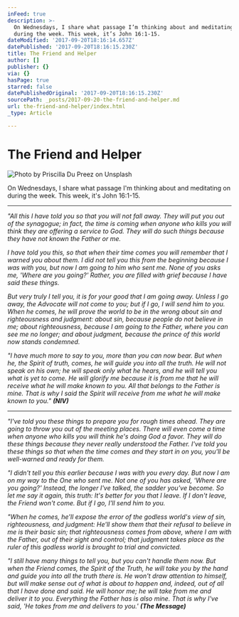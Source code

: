 ```yaml
---
inFeed: true
description: >-
  On Wednesdays, I share what passage I’m thinking about and meditating on
  during the week. This week, it’s John 16:1-15. 
dateModified: '2017-09-20T18:16:14.657Z'
datePublished: '2017-09-20T18:16:15.230Z'
title: The Friend and Helper
author: []
publisher: {}
via: {}
hasPage: true
starred: false
datePublishedOriginal: '2017-09-20T18:16:15.230Z'
sourcePath: _posts/2017-09-20-the-friend-and-helper.md
url: the-friend-and-helper/index.html
_type: Article

---
```

# The Friend and Helper
![Photo by Priscilla Du Preez on Unsplash](https://the-grid-user-content.s3-us-west-2.amazonaws.com/49d076cb-b7c4-461a-a835-1426c9b74817.jpg)

On Wednesdays, I share what passage I'm thinking about and meditating on during the week. This week, it's John 16:1-15\. 

---

_"All this I have told you so that you will not fall away. They will put you out of the synagogue; in fact, the time is coming when anyone who kills you will think they are offering a service to God. They will do such things because they have not known the Father or me._

_I have told you this, so that when their time comes you will remember that I warned you about them. I did not tell you this from the beginning because I was with you, but now I am going to him who sent me. None of you asks me, 'Where are you going?' Rather, you are filled with grief because I have said these things._

_But very truly I tell you, it is for your good that I am going away. Unless I go away, the Advocate will not come to you; but if I go, I will send him to you. When he comes, he will prove the world to be in the wrong about sin and righteousness and judgment: about sin, because people do not believe in me; about righteousness, because I am going to the Father, where you can see me no longer; and about judgment, because the prince of this world now stands condemned._

_"I have much more to say to you, more than you can now bear. But when he, the Spirit of truth, comes, he will guide you into all the truth. He will not speak on his own; he will speak only what he hears, and he will tell you what is yet to come. He will glorify me because it is from me that he will receive what he will make known to you. All that belongs to the Father is mine. That is why I said the Spirit will receive from me what he will make known to you." **(NIV)**_

---

_"I've told you these things to prepare you for rough times ahead. They are going to throw you out of the meeting places. There will even come a time when anyone who kills you will think he's doing God a favor. They will do these things because they never really understood the Father. I've told you these things so that when the time comes and they start in on you, you'll be well-warned and ready for them._

_"I didn't tell you this earlier because I was with you every day. But now I am on my way to the One who sent me. Not one of you has asked, 'Where are you going?' Instead, the longer I've talked, the sadder you've become. So let me say it again, this truth: It's better for you that I leave. If I don't leave, the Friend won't come. But if I go, I'll send him to you._

_"When he comes, he'll expose the error of the godless world's view of sin, righteousness, and judgment: He'll show them that their refusal to believe in me is their basic sin; that righteousness comes from above, where I am with the Father, out of their sight and control; that judgment takes place as the ruler of this godless world is brought to trial and convicted._

_"I still have many things to tell you, but you can't handle them now. But when the Friend comes, the Spirit of the Truth, he will take you by the hand and guide you into all the truth there is. He won't draw attention to himself, but will make sense out of what is about to happen and, indeed, out of all that I have done and said. He will honor me; he will take from me and deliver it to you. Everything the Father has is also mine. That is why I've said, 'He takes from me and delivers to you.' **(The Message)**_